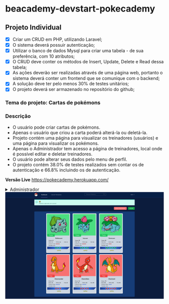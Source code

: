 # beacademy-devstart-pokecademy

## Projeto Individual

-   [x] Criar um CRUD em PHP, utilizando Laravel;
-   [x] O sistema deverá possuir autenticação;
-   [x] Utilizar o banco de dados Mysql para criar uma tabela - de sua preferência, com 10 atributos;
-   [x] O CRUD deve conter os métodos de Insert, Update, Delete e Read dessa tabela;
-   [x] As ações deverão ser realizadas através de uma página web, portanto o sistema deverá conter um frontend que se comunique com o backend;
-   [x] A solução deve ter pelo menos 30% de testes unitários;
-   [x] O projeto deverá ser armazenado no repositório do github;

### Tema do projeto: Cartas de pokémons

### Descrição

-   O usuário pode criar cartas de pokémons.
-   Apenas o usuário que criou a carta poderá alterá-la ou deletá-la.
-   Projeto contém uma página para visualizar os treinadores (usuários) e uma página para visualizar os pokémons.
-   Apenas o Administrador tem acesso a página de treinadores, local onde é possível editar e deletar treinadores.
-   O usuário pode alterar seus dados pelo menu de perfil.
-   O projeto contém 38.0% de testes realizados sem contar os de autenticação e 66.8% incluindo os de autenticação.

**Versão Live**
<a target="_blank" href="https://pokecademy.herokuapp.com/">https://pokecademy.herokuapp.com/</a>

<details>
  <summary>Administrador</summary>
    <p>
        <strong>Login:</strong>
        <code>john.doe@email.com</code>
    <br>
        <strong>Senha:</strong>
        <code>12345678</code>
    </p>
  
</details>

<a target="_blank" href="https://pokecademy.herokuapp.com/">
<img src="./pokecademy.png" />
</a>
